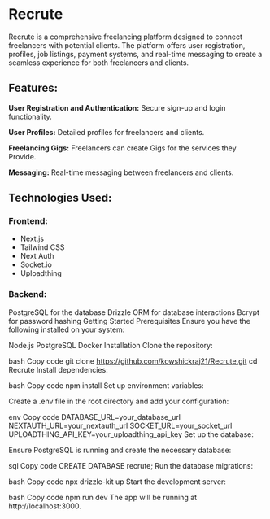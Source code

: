 # Recrute
Recrute is a comprehensive freelancing platform designed to connect freelancers with potential clients. The platform offers user registration, profiles, job listings, payment systems, and real-time messaging to create a seamless experience for both freelancers and clients.

## Features:
**User Registration and Authentication:** Secure sign-up and login functionality.  

**User Profiles:** Detailed profiles for freelancers and clients.  

**Freelancing Gigs:** Freelancers can create Gigs for the services they Provide. 

**Messaging:** Real-time messaging between freelancers and clients.


## Technologies Used:
### Frontend:
 - Next.js
 - Tailwind CSS
 - Next Auth 
 - Socket.io
 - Uploadthing
### Backend:
PostgreSQL for the database
Drizzle ORM for database interactions
Bcrypt for password hashing
Getting Started
Prerequisites
Ensure you have the following installed on your system:

Node.js
PostgreSQL
Docker
Installation
Clone the repository:

bash
Copy code
git clone https://github.com/kowshickraj21/Recrute.git
cd Recrute
Install dependencies:

bash
Copy code
npm install
Set up environment variables:

Create a .env file in the root directory and add your configuration:

env
Copy code
DATABASE_URL=your_database_url
NEXTAUTH_URL=your_nextauth_url
SOCKET_URL=your_socket_url
UPLOADTHING_API_KEY=your_uploadthing_api_key
Set up the database:

Ensure PostgreSQL is running and create the necessary database:

sql
Copy code
CREATE DATABASE recrute;
Run the database migrations:

bash
Copy code
npx drizzle-kit up
Start the development server:

bash
Copy code
npm run dev
The app will be running at http://localhost:3000.
